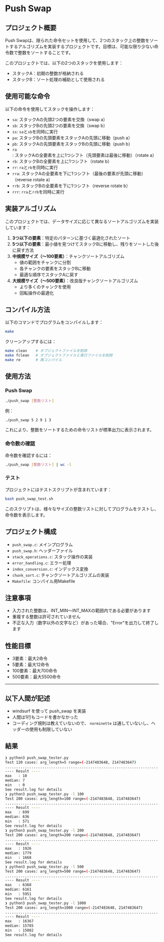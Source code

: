# Push Swap

## プロジェクト概要

Push Swapは、限られた命令セットを使用して、2つのスタック上の整数をソートするアルゴリズムを実装するプロジェクトです。目標は、可能な限り少ない命令数で整数をソートすることです。

このプロジェクトでは、以下の2つのスタックを使用します：
- スタックA：初期の整数が格納される
- スタックB：ソート処理の補助として使用される

## 使用可能な命令

以下の命令を使用してスタックを操作します：

- `sa`: スタックAの先頭2つの要素を交換（swap a）
- `sb`: スタックBの先頭2つの要素を交換（swap b）
- `ss`: `sa`と`sb`を同時に実行
- `pa`: スタックBの先頭要素をスタックAの先頭に移動（push a）
- `pb`: スタックAの先頭要素をスタックBの先頭に移動（push b）
- `ra`: スタックAの全要素を上に1つシフト（先頭要素は最後に移動）（rotate a）
- `rb`: スタックBの全要素を上に1つシフト（rotate b）
- `rr`: `ra`と`rb`を同時に実行
- `rra`: スタックAの全要素を下に1つシフト（最後の要素が先頭に移動）（reverse rotate a）
- `rrb`: スタックBの全要素を下に1つシフト（reverse rotate b）
- `rrr`: `rra`と`rrb`を同時に実行

## 実装アルゴリズム

このプロジェクトでは、データサイズに応じて異なるソートアルゴリズムを実装しています：

1. **3つ以下の要素**：特定のパターンに基づく最適化されたソート
2. **5つ以下の要素**：最小値を見つけてスタックBに移動し、残りをソートした後に戻す方法
3. **中規模サイズ（〜100要素）**：チャンクソートアルゴリズム
   - 値の範囲をチャンクに分割
   - 各チャンクの要素をスタックBに移動
   - 最適な順序でスタックAに戻す
4. **大規模サイズ（〜500要素）**：改良版チャンクソートアルゴリズム
   - より多くのチャンクを使用
   - 回転操作の最適化

## コンパイル方法

以下のコマンドでプログラムをコンパイルします：

```bash
make
```

クリーンアップするには：

```bash
make clean    # オブジェクトファイルを削除
make fclean   # オブジェクトファイルと実行ファイルを削除
make re       # 再コンパイル
```

## 使用方法

### Push Swap

```bash
./push_swap [整数リスト]
```

例：
```bash
./push_swap 5 2 9 1 3
```

これにより、整数をソートするための命令リストが標準出力に表示されます。

### 命令数の確認

命令数を確認するには：

```bash
./push_swap [整数リスト] | wc -l
```

### テスト

プロジェクトにはテストスクリプトが含まれています：

```bash
bash push_swap_test.sh
```

このスクリプトは、様々なサイズの整数リストに対してプログラムをテストし、命令数を表示します。

## プロジェクト構成

- `push_swap.c`: メインプログラム
- `push_swap.h`: ヘッダーファイル
- `stack_operations.c`: スタック操作の実装
- `error_handling.c`: エラー処理
- `index_conversion.c`: インデックス変換
- `chunk_sort.c`: チャンクソートアルゴリズムの実装
- `Makefile`: コンパイル用Makefile

## 注意事項

- 入力された整数は、INT_MIN〜INT_MAXの範囲内である必要があります
- 重複する整数は許可されていません
- 不正な入力（数字以外の文字など）があった場合、"Error"を出力して終了します

## 性能目標

- 3要素：最大2命令
- 5要素：最大12命令
- 100要素：最大700命令
- 500要素：最大5500命令

---

## 以下人間が記述

- windsurf を使って push_swap を実装
- 人間は1行もコードを書かなかった
- コーディング規則は教えていないので、 `norminette` は通していないし、ヘッダーの使用も制限していない


## 結果

```sh
❯ python3 push_swap_tester.py
Test 120 cases: arg_length=5 range=(-2147483648, 2147483647)
........................................................................................................................
---- Result ----
max   : 10
median: 7
min   : 0
See result.log for details
❯ python3 push_swap_tester.py -l 100
Test 200 cases: arg_length=100 range=(-2147483648, 2147483647)
........................................................................................................................................................................................................
---- Result ----
max   : 699
median: 636
min   : 571
See result.log for details
❯ python3 push_swap_tester.py -l 200
Test 200 cases: arg_length=200 range=(-2147483648, 2147483647)
........................................................................................................................................................................................................
---- Result ----
max   : 1926
median: 1779
min   : 1668
See result.log for details
❯ python3 push_swap_tester.py -l 500
Test 200 cases: arg_length=500 range=(-2147483648, 2147483647)
........................................................................................................................................................................................................
---- Result ----
max   : 6368
median: 6161
min   : 5951
See result.log for details
❯ python3 push_swap_tester.py -l 1000
Test 200 cases: arg_length=1000 range=(-2147483648, 2147483647)
........................................................................................................................................................................................................
---- Result ----
max   : 16367
median: 15785
min   : 15082
See result.log for details
```